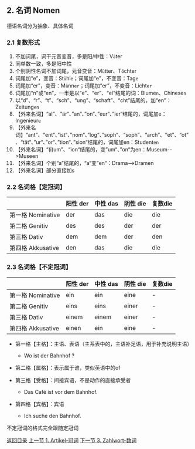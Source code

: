 ## 2. 名词 Nomen

德语名词分为抽象、具体名词

### 2.1 复数形式

1. 不加词尾，词干元音变音，多是阳/中性：V`ä`ter
2. 同单数一致，多是阳中性
3. 个别阴性名词不加词尾，元音变音：M`ü`tter、T`ö`chter
4. 词尾加“e”，变音：St`ü`hl`e`；词尾加“e”，不变音：Tag`e`
5. 词尾加“er”，变音：M`ä`nn`er`；词尾加“er”，不变音：Licht`er`
6. 词尾加“n”或“en”，一半是以“e”、“er”、“el”结尾的词：Blume`n`、Chinese`n`
7. 以“d”、“r”、“t”、“sch”、“ung”、“schaft”、“cht”结尾的，加“en”：Zeitung`en`
8. 【外来名词】“al”、“är“、”an“、”on“、”eur“、”ier“结尾的，词尾加e：Ingenieur`e`
9. 【外来名词】“ant”、“ent“、”ist“、”nom“、”log“、”soph“、“soph”、“arch”、“et”、“ot”、“tät“、”ur“、”or“、”tion“、”sion“结尾的，词尾加en：Student`en`
10. 【外来名词】“(i)um”、“ion“结尾的，变”um“、”on“为en：Museum-->Museen
11. 【外来名词】个别“a”结尾的，“a“变”en“：Drama-->Dramen
12. 【外来名词】部分直接加s

### 2.2 名词格【定冠词】

|                   | 阳性 der | 中性 das | 阴性 die | 复数die |
| ----------------- | -------- | -------- | -------- | ------- |
| 第一格 Nominative | der      | das      | die      | die     |
| 第二格 Genitiv    | des      | des      | der      | der     |
| 第三格 Dativ      | dem      | dem      | der      | den     |
| 第四格 Akkusative | den      | das      | die      | die     |

### 2.3 名词格【不定冠词】

|                   | 阳性 der | 中性 das | 阴性 die | 复数die |
| ----------------- | -------- | -------- | -------- | ------- |
| 第一格 Nominative | ein      | ein      | eine     | -       |
| 第二格 Genitiv    | eins     | eins     | einer    | -       |
| 第三格 Dativ      | einem    | einem    | einer    | -       |
| 第四格 Akkusative | einen    | ein      | eine     | -       |

* 第一格【主格】：主语、表语（主系表中的，主语补足语，用于补充说明主语）
  * Wo ist der Bahnhof ?

* 第二格【属格】：表示属于谁，类似英语中的of
* 第三格【受格】：间接宾语，不是动作的直接承受者
  * Das Café ist vor dem Bahnhof.

* 第四格【宾格】：宾语
  * Ich suche den Bahnhof.


不定冠词的格式完全跟随定冠词



[返回目录](../README.md) [上一节 1. Artikel-冠词](1-Artikel-冠词.md) [下一节 3. Zahlwort-数词](3-Zahlwort-数词.md)

